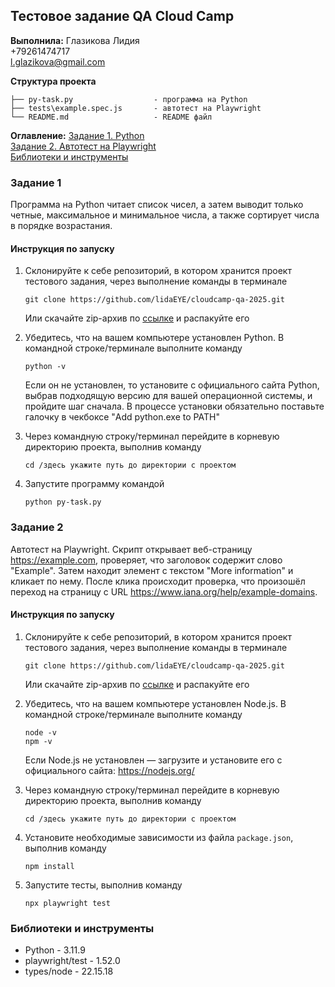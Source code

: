 ## Тестовое задание QA Cloud Camp 

**Выполнила:**
Глазикова Лидия  
+79261474717  
l.glazikova@gmail.com  

**Структура проекта**
```
├── py-task.py                  - программа на Python 
├── tests\example.spec.js       - автотест на Playwright           
└── README.md                   - README файл
```
**Оглавление:**
[Задание 1. Python](#задание-1)  
[Задание 2. Автотест на Playwright](#задание-2)  
[Библиотеки и инструменты](#библиотеки-и-инструменты)  

### Задание 1
Программа на Python читает список чисел, а затем выводит только четные, максимальное и минимальное числа, а также сортирует числа в порядке возрастания.

#### Инструкция по запуску
1. Склонируйте к себе репозиторий, в котором хранится проект тестового задания, через выполнение команды в терминале  
    ```  
    git clone https://github.com/lidaEYE/cloudcamp-qa-2025.git 
    ```  
    Или скачайте zip-архив по [ссылке](https://github.com/lidaEYE/cloudcamp-qa-2025/archive/refs/heads/main.zip) и распакуйте его

2. Убедитесь, что на вашем компьютере установлен Python. В командной строке/терминале выполните команду
    ```  
    python -v  
    ```  
    Если он не установлен, то установите с официального сайта Python, выбрав подходящую версию для вашей операционной системы, и пройдите шаг сначала. В процессе установки обязательно поставьте галочку в чекбоксе "Add python.exe to PATH"  
  
3. Через командную строку/терминал перейдите в корневую директорию проекта, выполнив команду
    ```  
    cd /здесь укажите путь до директории с проектом  
    ```

4. Запустите программу командой
    ```  
    python py-task.py  
    ```


### Задание 2
Автотест на Playwright. Скрипт открывает веб-страницу https://example.com, проверяет, что заголовок содержит слово "Example". Затем находит элемент с текстом "More information" и кликает по нему. После клика происходит проверка, что произошёл переход на страницу с URL https://www.iana.org/help/example-domains.

#### Инструкция по запуску
1. Склонируйте к себе репозиторий, в котором хранится проект тестового задания, через выполнение команды в терминале    
    ```  
    git clone https://github.com/lidaEYE/cloudcamp-qa-2025.git 
    ```  
    Или скачайте zip-архив по [ссылке](https://github.com/lidaEYE/cloudcamp-qa-2025/archive/refs/heads/main.zip) и распакуйте его  

2. Убедитесь, что на вашем компьютере установлен Node.js. В командной строке/терминале выполните команду  
    ```  
   node -v
   npm -v 
    ```    
   Если Node.js не установлен — загрузите и установите его с официального сайта: https://nodejs.org/

1. Через командную строку/терминал перейдите в корневую директорию проекта, выполнив команду  
   ```  
   cd /здесь укажите путь до директории с проектом  
   ```
2. Установите необходимые зависимости из файла `package.json`, выполнив команду    
   ```  
   npm install 
   ```  
3. Запустите тесты, выполнив команду    
   ```  
   npx playwright test
   ```  

### Библиотеки и инструменты
- Python - 3.11.9
- playwright/test - 1.52.0
- types/node - 22.15.18